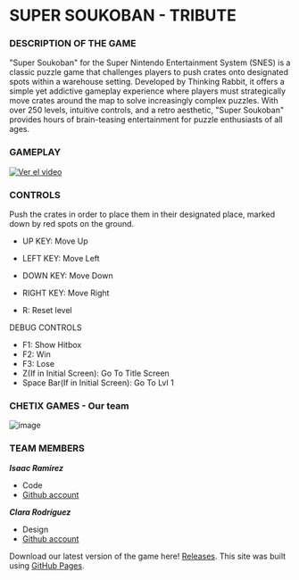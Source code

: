 # SUPER SOUKOBAN - TRIBUTE


### DESCRIPTION OF THE GAME

"Super Soukoban" for the Super Nintendo Entertainment System (SNES) is a classic puzzle game that challenges players to push crates onto designated spots within a warehouse setting. 
Developed by Thinking Rabbit, it offers a simple yet addictive gameplay experience where players must strategically move crates around the map to solve increasingly complex puzzles. 
With over 250 levels, intuitive controls, and a retro aesthetic, "Super Soukoban" provides hours of brain-teasing entertainment for puzzle enthusiasts of all ages.

### GAMEPLAY

[![Ver el video](https://img.youtube.com/vi/ybXSLJoaFLY/0.jpg)](https://youtu.be/ybXSLJoaFLY?si=0taIJ8fA4nro9e-i)

### CONTROLS

Push the crates in order to place them in their designated place, marked down by red spots on the ground.

- UP KEY: Move Up
- LEFT KEY: Move Left
- DOWN KEY: Move Down
- RIGHT KEY: Move Right

- R: Reset level

DEBUG CONTROLS

- F1: Show Hitbox
- F2: Win
- F3: Lose
- Z(If in Initial Screen): Go To Title Screen
- Space Bar(If in Initial Screen): Go To Lvl 1

### CHETIX GAMES - Our team

![image](https://github.com/Kopeke4/chetixgames.github.io/assets/160216289/59fde098-beac-4641-9f02-1ae950cc6c16)

### TEAM MEMBERS

***Isaac Ramírez***
+ Code
+ [Github account](https://github.com/Bekun67)
  
***Clara Rodríguez***
+ Design
+ [Github account](https://github.com/Kopeke4)

Download our latest version of the game here! [Releases](https://github.com/Bekun67/Super-Soukoban/releases/tag/Alpha).
This site was built using [GitHub Pages](https://pages.github.com/).
